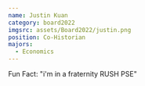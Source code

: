 ```yaml
---
name: Justin Kuan
category: board2022
imgsrc: assets/Board2022/justin.png
position: Co-Historian
majors:
  - Economics
---
```

Fun Fact: "i'm in a fraternity RUSH PSE"
